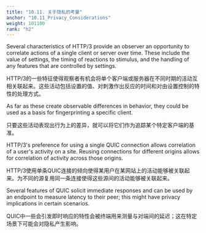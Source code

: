 ```yaml
---
title: "10.11. 关于隐私的考量"
anchor: "10.11_Privacy_Considerations"
weight: 101100
rank: "h2"
---
```


Several characteristics of HTTP/3 provide an observer an opportunity to correlate actions of a single client or server over time. These include the value of settings, the timing of reactions to stimulus, and the handling of any features that are controlled by settings.

HTTP/3的一些特征使得观察者有机会将单个客户端或服务器在不同时期的活动互相关联起来。这些活动包括设置的值、对刺激作出反应的时间和对由设置控制的特性的处理方式。

As far as these create observable differences in behavior, they could be used as a basis for fingerprinting a specific client.

只要这些活动表现出行为上的差异，就可以将它们作为追踪某个特定客户端的基准。

HTTP/3's preference for using a single QUIC connection allows correlation of a user's activity on a site. Reusing connections for different origins allows for correlation of activity across those origins.

HTTP/3使用单条QUIC连接的倾向使得某用户在某网站上的活动能够被关联起来。为不同的源复用同一条连接使得这些源间的活动能够被关联起来。

Several features of QUIC solicit immediate responses and can be used by an endpoint to measure latency to their peer; this might have privacy implications in certain scenarios.

QUIC中一些会引发即时响应的特性会被终端用来测量与对端间的延迟；这在特定场景下可能会对隐私产生影响。
